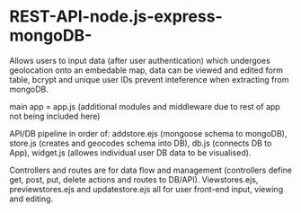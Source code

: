 # REST-API-node.js-express-mongoDB-

Allows users to input data (after user authentication) which undergoes geolocation onto an embedable map, data can be viewed and edited form table, 
bcrypt and unique user IDs prevent inteference when extracting from mongoDB. 

main app = app.js (additional modules and middleware due to rest of app not being included here) 

API/DB pipeline in order of: 
addstore.ejs (mongoose schema to mongoDB), 
store.js (creates and geocodes schema into DB), 
db.js (connects DB to App), 
widget.js (allowes individual user DB data to be visualised). 

Controllers and routes are for data flow and management (controllers define get, post, put, delete actions and routes to DB/API). 
Viewstores.ejs, previewstores.ejs and updatestore.ejs all for user front-end input, viewing and editing.

